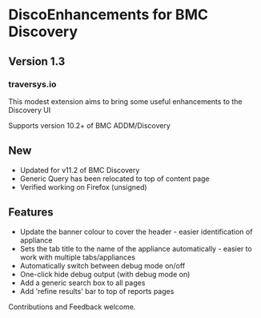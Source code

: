 # DiscoEnhancements for BMC Discovery
## Version 1.3
### traversys.io

This modest extension aims to bring some useful enhancements to the Discovery UI

Supports version 10.2+ of BMC ADDM/Discovery

## New
* Updated for v11.2 of BMC Discovery
* Generic Query has been relocated to top of content page
* Verified working on Firefox (unsigned)

## Features

* Update the banner colour to cover the header - easier identification of appliance
* Sets the tab title to the name of the appliance automatically - easier to work with multiple tabs/appliances
* Automatically switch between debug mode on/off
* One-click hide debug output (with debug mode on)
* Add a generic search box to all pages
* Add 'refine results' bar to top of reports pages

Contributions and Feedback welcome.
